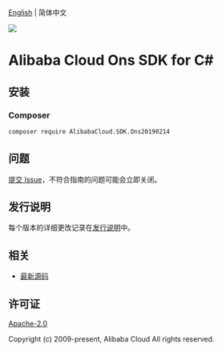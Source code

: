 [English](README.md) | 简体中文

![](https://aliyunsdk-pages.alicdn.com/icons/AlibabaCloud.svg)

# Alibaba Cloud Ons SDK for C#

## 安装

### Composer

```bash
composer require AlibabaCloud.SDK.Ons20190214
```

## 问题

[提交 Issue](https://github.com/aliyun/alibabacloud-csharp-sdk/issues/new)，不符合指南的问题可能会立即关闭。

## 发行说明

每个版本的详细更改记录在[发行说明](./ChangeLog.md)中。

## 相关

* [最新源码](https://github.com/aliyun/alibabacloud-csharp-sdk/)

## 许可证

[Apache-2.0](http://www.apache.org/licenses/LICENSE-2.0)

Copyright (c) 2009-present, Alibaba Cloud All rights reserved.
